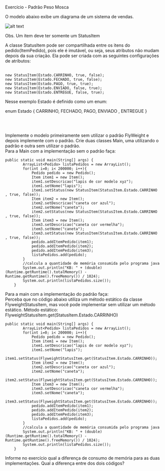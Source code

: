 ﻿
Exercício -  Padrão Peso Mosca 

O modelo abaixo exibe um diagrama de um sistema de vendas.

![alt text](https://github.com/felipefo/poo2/blob/master/Padroes_de_Projeto/Estrutural/PesoMosca/Pedidos/diagrama_peso_mosca.png)

Obs. Um item deve ter somente um StatusItem 

A classe StatusItem pode ser compartilhada entre os itens do pedido(ItemPedido), 
pois ele é imutável, ou seja, seus atributos não mudam depois da sua criação.
Ela pode ser criada com as seguintes configurações de atributos: <br><br>

```
new StatusItem(Estado.CARRINHO, true, false);
new StatusItem(Estado.FECHADO, true, false);
new StatusItem(Estado.PAGO, true, true);
new StatusItem(Estado.ENVIADO, false, true);
new StatusItem(Estado.ENTREGUE, false, true);
```
Nesse exemplo Estado é definido como um enum:

enum Estado {
       CARRINHO, FECHADO, PAGO, ENVIADO , ENTREGUE
    }   


<br>
<br>

Implemente o modelo primeiramente sem utilizar o padrão FlyWeight e depois implemente com o padrão. 
Crie duas classes Main, uma utilizando o padrão e outra sem utilizar o padrão.  
Para a Main com a implementação sem o padrão faça:
```
public static void main(String[] args) {            
        ArrayList<Pedido> listaPedidos = new ArrayList();        
        for(int i=0; i< 200000; i++){             
            Pedido pedido = new Pedido();
            Item item1 = new Item();
            item1.setDescricao("lapis de cor modelo xyz");
            item1.setNome("lapis");                        
            item1.setStatus(new StatusItem(StatusItem.Estado.CARRINHO , true, false));
            Item item2 = new Item();
            item2.setDescricao("caneta cor azul");
            item2.setNome("caneta");                                    
            item2.setStatus(new StatusItem(StatusItem.Estado.CARRINHO , true, false));
            Item item3 = new Item();
            item3.setDescricao("caneta cor vermelha");
            item3.setNome("caneta");                        
            item3.setStatus(new StatusItem(StatusItem.Estado.CARRINHO , true, false));                       
            pedido.addItemPedido(item1);
            pedido.addItemPedido(item2);
            pedido.addItemPedido(item3);                                   
            listaPedidos.add(pedido);
        }
        //calcula a quantidade de memória consumida pelo programa java
        System.out.println("KB: " + (double) (Runtime.getRuntime().totalMemory() - Runtime.getRuntime().freeMemory()) / 1024);        
        System.out.println(listaPedidos.size());    
    }
```

Para a main com a implementação do padrão faça:<br>
Perceba que no código abaixo utiliza um método estático da classe FlyweightStatusItem, mas você pode implementar sem utilizar um método estático. Método estático: FlyweightStatusItem.get(StatusItem.Estado.CARRINHO)

```
public static void main(String[] args) {            
        ArrayList<Pedido> listaPedidos = new ArrayList();        
        for(int i=0; i< 200000; i++){             
            Pedido pedido = new Pedido();
            Item item1 = new Item();
            item1.setDescricao("lapis de cor modelo xyz");
            item1.setNome("lapis");                        
            item1.setStatus(FlyweightStatusItem.get(StatusItem.Estado.CARRINHO));
            Item item2 = new Item();
            item2.setDescricao("caneta cor azul");
            item2.setNome("caneta");                                    
            item2.setStatus(FlyweightStatusItem.get(StatusItem.Estado.CARRINHO));
            Item item3 = new Item();
            item3.setDescricao("caneta cor vermelha");
            item3.setNome("caneta");                        
            item3.setStatus(FlyweightStatusItem.get(StatusItem.Estado.CARRINHO));                       
            pedido.addItemPedido(item1);
            pedido.addItemPedido(item2);
            pedido.addItemPedido(item3);          
            listaPedidos.add(pedido);                         
        }
        //calcula a quantidade de memória consumida pelo programa java
        System.out.println("KB: " + (double) (Runtime.getRuntime().totalMemory() - Runtime.getRuntime().freeMemory()) / 1024);        
        System.out.println(listaPedidos.size());
    }
```

Informe no exercício qual a diferença de consumo de memória para as duas implementações. Qual a diferença entre dos dois códigos?





